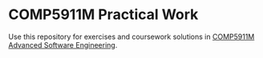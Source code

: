 # COMP5911M Practical Work

Use this repository for exercises and coursework solutions in
[COMP5911M Advanced Software Engineering](https://comp5911m.info).


